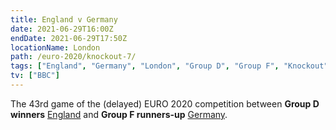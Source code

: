 ```yaml
---
title: England v Germany
date: 2021-06-29T16:00Z
endDate: 2021-06-29T17:50Z
locationName: London
path: /euro-2020/knockout-7/
tags: ["England", "Germany", "London", "Group D", "Group F", "Knockout", "Group of 16", "EURO 2020"]
tv: ["BBC"]
---
```


The 43rd game of the (delayed) EURO 2020 competition between **Group D winners** [England](/england) and **Group F runners-up** [Germany](/germany).